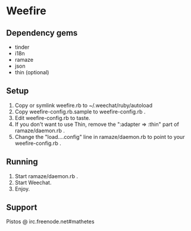 # Weefire

## Dependency gems

* tinder
* i18n
* ramaze
* json
* thin (optional)

## Setup

1. Copy or symlink weefire.rb to ~/.weechat/ruby/autoload
1. Copy weefire-config.rb.sample to weefire-config.rb .
1. Edit weefire-config.rb to taste.
1. If you don't want to use Thin, remove the ":adapter => :thin" part of ramaze/daemon.rb .
1. Change the "load....config" line in ramaze/daemon.rb to point to your weefire-config.rb .

## Running

1. Start ramaze/daemon.rb .
1. Start Weechat.
1. Enjoy.

## Support

Pistos @ irc.freenode.net#mathetes
